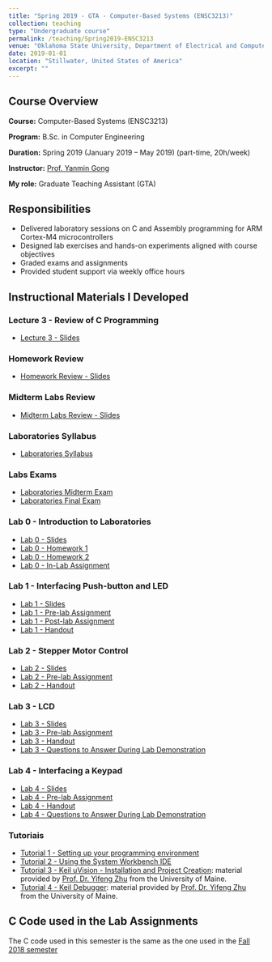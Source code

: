 ```yaml
---
title: "Spring 2019 - GTA - Computer-Based Systems (ENSC3213)"
collection: teaching
type: "Undergraduate course"
permalink: /teaching/Spring2019-ENSC3213
venue: "Oklahoma State University, Department of Electrical and Computer Engineering"
date: 2019-01-01
location: "Stillwater, United States of America"
excerpt: ""
---
```


## Course Overview

**Course:** Computer-Based Systems (ENSC3213)

**Program:** B.Sc. in Computer Engineering

**Duration:** Spring 2019 (January 2019 – May 2019) (part-time, 20h/week)

**Instructor:** [Prof. Yanmin Gong](https://yanmingong.github.io/)

**My role:** Graduate Teaching Assistant (GTA)

## Responsibilities

- Delivered laboratory sessions on C and Assembly programming for ARM Cortex-M4 microcontrollers
- Designed lab exercises and hands-on experiments aligned with course objectives
- Graded exams and assignments
- Provided student support via weekly office hours

## Instructional Materials I Developed

### Lecture 3 - Review of C Programming
- [Lecture 3 - Slides](/files/teaching/ENSC3213/Spring2019/Lecture3.pdf)

### Homework Review
- [Homework Review - Slides](/files/teaching/ENSC3213/Spring2019/Homeworks_Review.pdf)

### Midterm Labs Review
- [Midterm Labs Review - Slides](/files/teaching/ENSC3213/Spring2019/Midterm_Labs_Review.pdf)

### Laboratories Syllabus
- [Laboratories Syllabus](/files/teaching/ENSC3213/Spring2019/Labs_Syllabus.pdf)

### Labs Exams
- [Laboratories Midterm Exam](/files/teaching/ENSC3213/Spring2019/Labs_Midterm.pdf)
- [Laboratories Final Exam](/files/teaching/ENSC3213/Spring2019/Labs_FinalExam.pdf)

### Lab 0 - Introduction to Laboratories
- [Lab 0 - Slides](/files/teaching/ENSC3213/Spring2019/Slides_Lab0.pdf)
- [Lab 0 - Homework 1](/files/teaching/ENSC3213/Spring2019/Lab0_HW1.pdf)
- [Lab 0 - Homework 2](/files/teaching/ENSC3213/Spring2019/Lab0_HW2.pdf)
- [Lab 0 - In-Lab Assignment](/files/teaching/ENSC3213/Spring2019/Lab0_Assignment.pdf)

### Lab 1 - Interfacing Push-button and LED
- [Lab 1 - Slides](/files/teaching/ENSC3213/Spring2019/Lab1_Slides.pdf)
- [Lab 1 - Pre-lab Assignment](/files/teaching/ENSC3213/Spring2019/Lab1_Prelab.pdf)
- [Lab 1 - Post-lab Assignment](/files/teaching/ENSC3213/Spring2019/Lab1_Postlab.pdf)
- [Lab 1 - Handout](/files/teaching/ENSC3213/Spring2019/Lab1_Handout.pdf)

### Lab 2 - Stepper Motor Control
- [Lab 2 - Slides](/files/teaching/ENSC3213/Spring2019/Lab2_Slides.pdf)
- [Lab 2 - Pre-lab Assignment](/files/teaching/ENSC3213/Spring2019/Lab2_Prelab.pdf)
- [Lab 2 - Handout](/files/teaching/ENSC3213/Spring2019/Lab2_Handout.pdf)

### Lab 3 - LCD
- [Lab 3 - Slides](/files/teaching/ENSC3213/Spring2019/Lab3_Slides.pdf)
- [Lab 3 - Pre-lab Assignment](/files/teaching/ENSC3213/Spring2019/Lab3_Prelab.pdf)
- [Lab 3 - Handout](/files/teaching/ENSC3213/Spring2019/Lab3_Handout.pdf)
- [Lab 3 - Questions to Answer During Lab Demonstration](/files/teaching/ENSC3213/Spring2019/Lab3_DemoQ.pdf)

### Lab 4 - Interfacing a Keypad
- [Lab 4 - Slides](/files/teaching/ENSC3213/Spring2019/Lab4_Slides.pdf)
- [Lab 4 - Pre-lab Assignment](/files/teaching/ENSC3213/Spring2019/Lab4_Prelab.pdf)
- [Lab 4 - Handout](/files/teaching/ENSC3213/Spring2019/Lab4_Handout.pdf)
- [Lab 4 - Questions to Answer During Lab Demonstration](/files/teaching/ENSC3213/Spring2019/Lab4_DemoQ.pdf)

### Tutoriais
- [Tutorial 1 - Setting up your programming environment](/files/teaching/ENSC3213/Spring2019/Tutorial1.pdf)
- [Tutorial 2 - Using the System Workbench IDE](/files/teaching/ENSC3213/Spring2019/Tutorial2.pdf)
- [Tutorial 3 - Keil uVision - Installation and Project Creation](/files/teaching/ENSC3213/Fall2018/Tutorial3.pdf): material provided by [Prof. Dr. Yifeng Zhu](https://web.eece.maine.edu/~zhu/) from the University of Maine.
- [Tutorial 4 - Keil Debugger](/files/teaching/ENSC3213/Fall2018/Tutorial4.pdf): material provided by [Prof. Dr. Yifeng Zhu](https://web.eece.maine.edu/~zhu/) from the University of Maine.

## C Code used in the Lab Assignments 
The C code used in this semester is the same as the one used in the [Fall 2018 semester](https://feferna.github.io/teaching/2018-ENSC3213-Fall2018)
